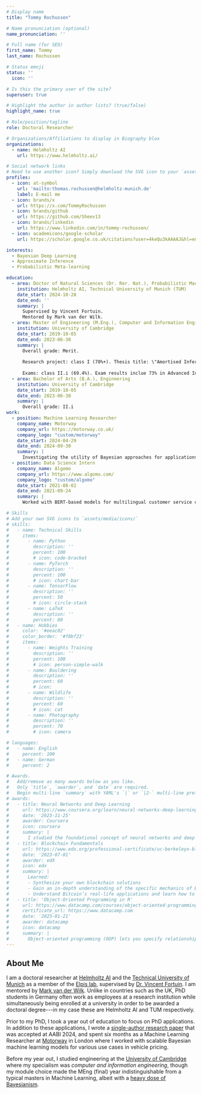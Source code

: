 ```yaml
---
# Display name
title: "Tommy Rochussen"

# Name pronunciation (optional)
name_pronunciation: ''

# Full name (for SEO)
first_name: Tommy
last_name: Rochussen

# Status emoji
status: ''
  icon: ''

# Is this the primary user of the site?
superuser: true

# Highlight the author in author lists? (true/false)
highlight_name: true

# Role/position/tagline
role: Doctoral Researcher

# Organizations/Affiliations to display in Biography blox
organizations:
  - name: Helmholtz AI
    url: https://www.helmholtz.ai/

# Social network links
# Need to use another icon? Simply download the SVG icon to your `assets/media/icons/` folder.
profiles:
  - icon: at-symbol
    url: 'mailto:thomas.rochussen@helmholtz-munich.de'
    label: E-mail me
  - icon: brands/x
    url: https://x.com/TommyRochussen
  - icon: brands/github
    url: https://github.com/Sheev13
  - icon: brands/linkedin
    url: https://www.linkedin.com/in/tommy-rochussen/
  - icon: academicons/google-scholar
    url: https://scholar.google.co.uk/citations?user=4keQu3kAAAAJ&hl=en&oi=ao

interests:
  - Bayesian Deep Learning
  - Approximate Inference
  - Probabilistic Meta-learning

education:
  - area: Doctor of Natural Sciences (Dr. Rer. Nat.), Probabilistic Machine Learning
    institution: Helmholtz AI, Technical University of Munich (TUM)
    date_start: 2024-10-28
    date_end: ''
    summary: |
      Supervised by Vincent Fortuin.
      Mentored by Mark van der Wilk.
  - area: Master of Engineering (M.Eng.), Computer and Information Engineering
    institution: University of Cambridge
    date_start: 2019-10-05
    date_end: 2023-06-30
    summary: |
      Overall grade: Merit.
      
      Research project: class I (70%+). Thesis title: \"Amortised Inference in Bayesian Neural Networks\". Supervised by Matt Ashman and Adrian Weller. This project resulted in a workshop paper that was accepted at AABI 2023.
      
      Exams: class II.i (69.4%). Exam results inclue 73% in Advanced Information Theory and Coding, 72% in Probabilistic Machine Learning, 90% in Computational Statistics and Machine Learning.
  - area: Bachelor of Arts (B.A.), Engineering
    institution: University of Cambridge
    date_start: 2019-10-05
    date_end: 2023-06-30
    summary: |
      Overall grade: II.i
work:
  - position: Machine Learning Researcher
    company_name: Motorway
    company_url: https://motorway.co.uk/
    company_logo: "custom/motorway"
    date_start: 2024-04-29
    date_end: 2024-09-30
    summary: |
      Investigating the utility of Bayesian approaches for applications in vehicle pricing.
  - position: Data Science Intern
    company_name: Algomo
    company_url: https://www.algomo.com/
    company_logo: "custom/algomo"
    date_start: 2021-08-02
    date_end: 2021-09-24
    summary: |
      Worked with BERT-based models for multilingual customer service chatbots.

# Skills
# Add your own SVG icons to `assets/media/icons/`
# skills:
#   - name: Technical Skills
#     items:
#       - name: Python
#         description: ''
#         percent: 100
#         # icon: code-bracket
#       - name: PyTorch
#         description: ''
#         percent: 100
#         # icon: chart-bar
#       - name: TensorFlow
#         description: ''
#         percent: 50
#         # icon: circle-stack
#       - name: LaTeX
#         description: ''
#         percent: 80
#   - name: Hobbies
#     color: '#eeac02'
#     color_border: '#f0bf23'
#     items:
#       - name: Weights Training
#         description: ''
#         percent: 100
#         # icon: person-simple-walk
#       - name: Bouldering
#         description: ''
#         percent: 60
#         # icon: 
#       - name: Wildlife
#         description: ''
#         percent: 60
#         # icon: cat
#       - name: Photography
#         description: ''
#         percent: 70
#         # icon: camera

# languages:
#   - name: English
#     percent: 100
#   - name: German
#     percent: 2

# Awards.
#   Add/remove as many awards below as you like.
#   Only `title`, `awarder`, and `date` are required.
#   Begin multi-line `summary` with YAML's `|` or `|2-` multi-line prefix and indent 2 spaces below.
# awards:
#   - title: Neural Networks and Deep Learning
#     url: https://www.coursera.org/learn/neural-networks-deep-learning
#     date: '2023-11-25'
#     awarder: Coursera
#     icon: coursera
#     summary: |
#       I studied the foundational concept of neural networks and deep learning. By the end, I was familiar with the significant technological trends driving the rise of deep learning; build, train, and apply fully connected deep neural networks; implement efficient (vectorized) neural networks; identify key parameters in a neural network’s architecture; and apply deep learning to your own applications.
#   - title: Blockchain Fundamentals
#     url: https://www.edx.org/professional-certificate/uc-berkeleyx-blockchain-fundamentals
#     date: '2023-07-01'
#     awarder: edX
#     icon: edx
#     summary: |
#       Learned:
#       - Synthesize your own blockchain solutions
#       - Gain an in-depth understanding of the specific mechanics of Bitcoin
#       - Understand Bitcoin’s real-life applications and learn how to attack and destroy Bitcoin, Ethereum, smart contracts and Dapps, and alternatives to Bitcoin’s Proof-of-Work consensus algorithm
#   - title: 'Object-Oriented Programming in R'
#     url: https://www.datacamp.com/courses/object-oriented-programming-with-s3-and-r6-in-r
#     certificate_url: https://www.datacamp.com
#     date: '2023-01-21'
#     awarder: datacamp
#     icon: datacamp
#     summary: |
#       Object-oriented programming (OOP) lets you specify relationships between functions and the objects that they can act on, helping you manage complexity in your code. This is an intermediate level course, providing an introduction to OOP, using the S3 and R6 systems. S3 is a great day-to-day R programming tool that simplifies some of the functions that you write. R6 is especially useful for industry-specific analyses, working with web APIs, and building GUIs.
---
```


## About Me

I am a doctoral researcher at [Helmholtz AI](https://www.helmholtz.ai/) and the [Technical University of Munich](https://www.tum.de/en/) as a member of the [Elpis lab](https://fortuinlab.github.io/), supervised by [Dr. Vincent Fortuin](https://fortuin.github.io/). I am mentored by [Mark van der Wilk](https://mvdw.uk/). Unlike in countries such as the UK, PhD students in Germany often work as employees at a research institution while simultaneously being enrolled at a university in order to be awarded a doctoral degree---in my case these are Helmholtz AI and TUM respectively.

Prior to my PhD, I took a year out of education to focus on PhD applications. In addition to these applications, I wrote a [single-author research paper](https://arxiv.org/abs/2405.17666) that was accepted at AABI 2024, and spent six months as a Machine Learning Researcher at [Motorway](https://motorway.co.uk/) in London where I worked with scalable Bayesian machine learning models for various use cases in vehicle pricing.

Before my year out, I studied engineering at the [University of Cambridge](https://www.cam.ac.uk/) where my specialism was *computer and information engineering*, though my module choice made the MEng (final) year indistinguishable from a typical masters in Machine Learning, albeit with a [heavy dose of Bayesianism](https://mlg.eng.cam.ac.uk/blog/2021/03/31/what-keeps-a-bayesian-awake-at-night-part-1.html).
